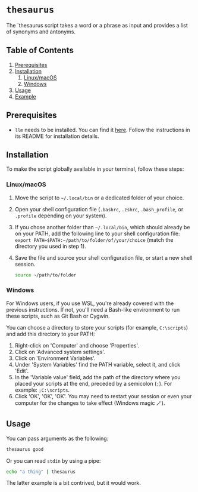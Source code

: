 # `thesaurus`

The `thesaurus script takes a word or a phrase as input and provides a list of synonyms and antonyms.

<!-- TOC -->
## Table of Contents

1. [Prerequisites](#prerequisites)
1. [Installation](#installation)
    1. [Linux/macOS](#linuxmacos)
    1. [Windows](#windows)
1. [Usage](#usage)
1. [Example](#example)
<!-- /TOC -->

## Prerequisites

* `llm` needs to be installed. You can find it [here](https://github.com/simonw/llm). Follow the instructions in its README for installation details.

## Installation

To make the script globally available in your terminal, follow these steps:

### Linux/macOS

1. Move the script to `~/.local/bin` or a dedicated folder of your choice.
1. Open your shell configuration file (`.bashrc`, `.zshrc`, `.bash_profile`, or `.profile` depending on your system).
1. If you chose another folder than `~/.local/bin`, which should already be on your PATH, add the following line to your shell configuration file: `export PATH=$PATH:~/path/to/folder/of/your/choice` (match the directory you used in step 1).
1. Save the file and source your shell configuration file, or start a new shell session.

    ```bash
    source ~/path/to/folder
    ```

### Windows

For Windows users, if you use WSL, you're already covered with the previous instructions. If not, you'll need a Bash-like environment to run these scripts, such as Git Bash or Cygwin. 

You can choose a directory to store your scripts (for example, `C:\scripts`) and add this directory to your PATH:

1. Right-click on 'Computer' and choose 'Properties'.
1. Click on 'Advanced system settings'.
1. Click on 'Environment Variables'.
1. Under 'System Variables' find the PATH variable, select it, and click 'Edit'.
1. In the 'Variable value' field, add the path of the directory where you placed your scripts at the end, preceded by a semicolon (`;`). For example: `;C:\scripts`.
1. Click 'OK', 'OK', 'OK'. You may need to restart your session or even your computer for the changes to take effect (Windows magic 🪄).

## Usage

You can pass arguments as the following:

```bash
thesaurus good
```

Or you can read `stdin` by using a pipe:

```bash
echo "a thing" | thesaurus
```

The latter example is a bit contrived, but it would work.

